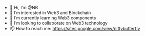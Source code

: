 - 👋 Hi, I’m @NB
- 👀 I’m interested in Web3 and Blockchain
- 🌱 I’m currently learning Web3 components
- 💞️ I’m looking to collaborate on Web3 technology
- 📫 How to reach me: https://sites.google.com/view/niftybutterfly

<!---
arnavmalla/arnavmalla is a ✨ special ✨ repository because its `README.md` (this file) appears on your GitHub profile.
You can click the Preview link to take a look at your changes.
--->
